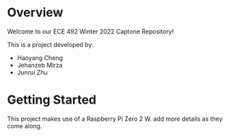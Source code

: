 # Overview

Welcome to our ECE 492 Winter 2022 Captone Repository!  

This is a project developed by:
* Haoyang Cheng
* Jehanzeb Mirza
* Junrui Zhu

# Getting Started

This project makes use of a Raspberry Pi Zero 2 W.
<TODO> add more details as they come along.
  
